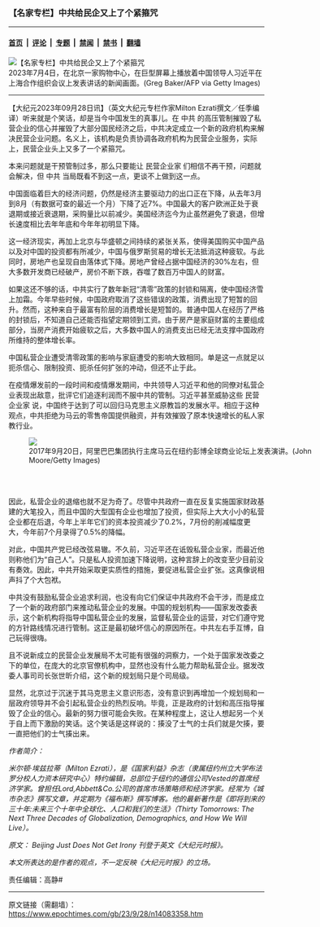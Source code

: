### 【名家专栏】中共给民企又上了个紧箍咒

---

#### [首页](../../../..?n14083358) &nbsp;|&nbsp; [评论](../../../../../epoch-comment?n14083358) &nbsp;|&nbsp; [专题](../../../../../epoch-special?n14083358) &nbsp;|&nbsp; [禁闻](../../../../../epoch-news?n14083358) &nbsp;|&nbsp; [禁书](../../../../../books?n14083358) &nbsp;|&nbsp; [翻墙](https://github.com/gfw-breaker/nogfw/blob/master/README.md?n14083358)


<div><img alt="【名家专栏】中共给民企又上了个紧箍咒" class="attachment-djy_600_400 size-djy_600_400 wp-post-image" src="https://i.epochtimes.com/assets/uploads/2023/09/id14083361-GettyImages-1496059782-600x400.jpg"/>
<div class="caption">
 2023年7月4日，在北京一家购物中心，在巨型屏幕上播放着中国领导人习近平在上海合作组织会议上发表讲话的新闻画面。(Greg Baker/AFP via Getty Images)
</div></div><hr/><div class="post_content" id="artbody" itemprop="articleBody">
 <!-- article content begin -->
 <p>
  【大纪元2023年09月28日讯】（英文大纪元专栏作家Milton Ezrati撰文／任季编译）听来就是个笑话，却是当今中国发生的真事儿。在
  <ok href="https://www.epochtimes.com/gb/tag/%E4%B8%AD%E5%85%B1.html">
   中共
  </ok>
  的高压管制摧毁了私营企业的信心并摧毁了大部分国民经济之后，中共决定成立一个新的政府机构来解决民营企业问题。名义上，该机构是负责协调各政府机构为民营企业服务，实际上，民营企业头上又多了一个紧箍咒。
 </p>
 <p>
  本来问题就是干预管制过多，那么只要能让
  <ok href="https://www.epochtimes.com/gb/tag/%E6%B0%91%E8%90%A5%E4%BC%81%E4%B8%9A%E5%AE%B6.html">
   民营企业家
  </ok>
  们相信不再干预，问题就会解决，但
  <ok href="https://www.epochtimes.com/gb/tag/%E4%B8%AD%E5%85%B1.html">
   中共
  </ok>
  当局既看不到这一点，更谈不上做到这一点。
 </p>
 <p>
  中国面临着巨大的经济问题，仍然是经济主要驱动力的出口正在下降，从去年3月到8月（有数据可查的最近一个月）下降了近7%。中国最大的客户欧洲正处于衰退期或接近衰退期，采购量比以前减少。美国经济迄今为止虽然避免了衰退，但增长速度相比去年年底和今年年初明显下降。
 </p>
 <p>
  这一经济现实，再加上北京与华盛顿之间持续的紧张关系，使得美国购买中国产品以及对中国的投资都有所减少，中国与俄罗斯贸易的增长无法抵消这种疲软。与此同时，房地产也呈现自由落体式下降。房地产曾经占据中国经济的30%左右，但大多数开发商已经破产，房价不断下跌，吞噬了数百万中国人的财富。
 </p>
 <p>
  如果这还不够的话，中共实行了数年新冠“清零”政策的封锁和隔离，使中国经济雪上加霜。今年早些时候，中国政府取消了这些错误的政策，消费出现了短暂的回升。然而，这种来自于最富有阶层的消费增长是短暂的。普通中国人在经历了严格的封锁后，不知道自己还能否指望定期领到工资。由于房产是家庭财富的主要组成部分，当房产消费开始疲软之后，大多数中国人的消费支出已经无法支撑中国政府所维持的整体增长率。
 </p>
 <p>
  中国私营企业遭受清零政策的影响与家庭遭受的影响大致相同。单是这一点就足以扼杀信心、限制投资、扼杀任何扩张的冲动，但还不止于此。
 </p>
 <p>
  在疫情爆发前的一段时间和疫情爆发期间，中共领导人习近平和他的同僚对私营企业表现出敌意，批评它们追逐利润而不服中共的管制。习近平甚至威胁这些
  <ok href="https://www.epochtimes.com/gb/tag/%E6%B0%91%E8%90%A5%E4%BC%81%E4%B8%9A%E5%AE%B6.html">
   民营企业家
  </ok>
  说，中国终于达到了可以回归马克思主义原教旨的发展水平。相应于这种观点，中共拒绝为马云的零售帝国提供融资，并有效摧毁了原本快速增长的私人家教行业。
 </p>
 <figure class="wp-caption aligncenter" style="width: 598px">
  <ok href=" https://www.theepochtimes.com/_next/image?url=https://img.theepochtimes.com/assets/uploads/2023/09/18/id5493553-MaGettyImages-850066116-1200x800.jpg&amp;w=1200&amp;q=75" rel="noreferrer noopener" target="_blank">
   <img class="" src="https://www.theepochtimes.com/_next/image?url=https://img.theepochtimes.com/assets/uploads/2023/09/18/id5493553-MaGettyImages-850066116-1200x800.jpg&amp;w=1200&amp;q=75"/>
  </ok>
  <br/><figcaption class="wp-caption-text">
   2017年9月20日，阿里巴巴集团执行主席马云在纽约彭博全球商业论坛上发表演讲。(John Moore/Getty Images)
  </figcaption><br/>
 </figure><br/>
 <p>
  因此，私营企业的退缩也就不足为奇了。尽管中共政府一直在反复实施国家财政基建的大笔投入，而且中国的大型国有企业也增加了投资，但实际上大大小小的私营企业都在后退，今年上半年它们的资本投资减少了0.2%，7月份的削减幅度更大，今年前7个月录得了0.5%的降幅。
 </p>
 <p>
  对此，中国共产党已经改弦易辙。不久前，习近平还在诋毁私营企业家，而最近他则称他们为“自己人”。只是私人投资加速下降说明，这种言辞上的改变至少目前没有奏效。因此，中共开始采取更实质性的措施，要促进私营企业扩张。这真像说相声抖了个大包袱。
 </p>
 <p>
  中共没有鼓励私营企业追求利润，也没有向它们保证中共政府不会干涉，而是成立了一个新的政府部门来推动私营企业的发展。中国的规划机构——国家发改委表示，这个新机构将指导中国私营企业的发展，监督私营企业的运营，对它们遵守党的方针路线情况进行管制。这正是最初破坏信心的原因所在。中共左右手互博，自己玩得很嗨。
 </p>
 <p>
  且不说新成立的民营企业发展局不太可能有很强的洞察力，一个处于国家发改委之下的单位，在庞大的北京官僚机构中，显然也没有什么能力帮助私营企业。据发改委人事司司长张世昕介绍，这个新的规划局只是个司局级。
 </p>
 <p>
  显然，北京过于沉迷于其马克思主义意识形态，没有意识到再增加一个规划局和一层政府领导并不会引起私营企业的热烈反响。毕竟，正是政府的计划和高压指导摧毁了企业的信心。最新的努力很可能会失败。在某种程度上，这让人想起另一个关于自上而下激励的笑话。这个笑话是这样说的：揍没了士气的士兵们就是欠揍，要一直把他们的士气揍出来。
 </p>
 <p>
  <em>
   作者简介：
  </em>
 </p>
 <p>
  <em>
   米尔顿‧埃兹拉蒂（Milton Ezrati），是《国家利益》杂志（隶属纽约州立大学布法罗分校人力资本研究中心）特约编辑，总部位于纽约的通信公司Vested的首席经济学家。曾担任Lord,Abbett&amp;Co.公司的首席市场策略师和经济学家。经常为《城市杂志》撰写文章，并定期为《福布斯》撰写博客。他的最新著作是《即将到来的三十年:未来三个十年中全球化、人口和我们的生活》（Thirty Tomorrows: The Next Three Decades of Globalization, Demographics, and How We Will Live）。
  </em>
 </p>
 <p>
  <em>
   原文：
   <ok href="https://www.theepochtimes.com/opinion/beijing-just-does-not-get-irony-5493488">
    Beijing Just Does Not Get Irony
   </ok>
   刊登于英文《大纪元时报》。
  </em>
 </p>
 <p>
  <em>
   本文所表达的是作者的观点，不一定反映《大纪元时报》的立场。
  </em>
 </p>
 <p>
  责任编辑：高静#
 </p>
 <!-- article content end -->
 <div id="below_article_ad">
 </div>
</div>


---

原文链接（需翻墙）：https://www.epochtimes.com/gb/23/9/28/n14083358.htm